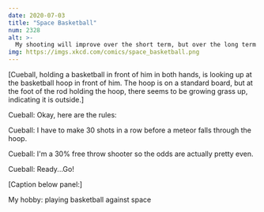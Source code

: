 ```yaml
---
date: 2020-07-03
title: "Space Basketball"
num: 2328
alt: >-
  My shooting will improve over the short term, but over the long term the universe will take more shots.
img: https://imgs.xkcd.com/comics/space_basketball.png
---
```

[Cueball, holding a basketball in front of him in both hands, is looking up at the basketball hoop in front of him. The hoop is on a standard board, but at the foot of the rod holding the hoop, there seems to be growing grass up, indicating it is outside.]

Cueball: Okay, here are the rules:

Cueball: I have to make 30 shots in a row before a meteor falls through the hoop.

Cueball: I'm a 30% free throw shooter so the odds are actually pretty even.

Cueball: Ready...Go!

[Caption below panel:]

My hobby: playing basketball against space